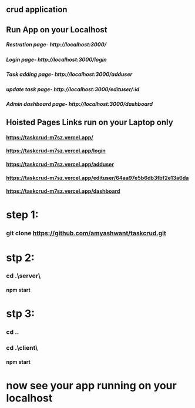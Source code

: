 ## crud application 
 
## Run App on your Localhost                                                                          
##### Restration page- http://localhost:3000/                                               
##### Login page- http://localhost:3000/login                                          
##### Task adding page- http://localhost:3000/adduser                                  
##### update task page- http://localhost:3000/edituser/:id                              
#####  Admin dashboard page- http://localhost:3000/dashboard                            

## Hoisted Pages Links run on your Laptop only
#### https://taskcrud-m7sz.vercel.app/    
#### https://taskcrud-m7sz.vercel.app/login
#### https://taskcrud-m7sz.vercel.app/adduser
#### https://taskcrud-m7sz.vercel.app/edituser/64aa97e5b6db3fbf2e13a6da
#### https://taskcrud-m7sz.vercel.app/dashboard

# step 1:
### git clone https://github.com/amyashwant/taskcrud.git

# stp 2:
### cd .\server\ 
#### npm start


# stp 3:
### cd ..
### cd .\client\ 
#### npm start

# now see your app running on your localhost


